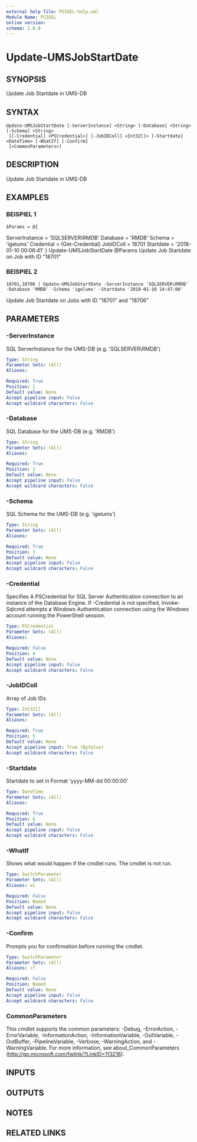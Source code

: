 ```yaml
---
external help file: PSIGEL-help.xml
Module Name: PSIGEL
online version:
schema: 2.0.0
---
```


# Update-UMSJobStartDate

## SYNOPSIS
Update Job Startdate in UMS-DB

## SYNTAX

```
Update-UMSJobStartDate [-ServerInstance] <String> [-Database] <String> [-Schema] <String>
 [[-Credential] <PSCredential>] [-JobIDColl] <Int32[]> [-Startdate] <DateTime> [-WhatIf] [-Confirm]
 [<CommonParameters>]
```

## DESCRIPTION
Update Job Startdate in UMS-DB

## EXAMPLES

### BEISPIEL 1
```
$Params = @{
```

ServerInstance = 'SQLSERVER\RMDB'
  Database       = 'RMDB'
  Schema         = 'igelums'
  Credential     = (Get-Credential)
  JobIDColl      = 18701
  Startdate      = '2018-01-10 00:06:41'
}
Update-UMSJobStartDate @Params
Update Job Startdate on Job with ID "18701"

### BEISPIEL 2
```
18701,18706 | Update-UMSJobStartDate -ServerInstance 'SQLSERVER\RMDB' -Database 'RMDB' -Schema 'igelums' -Startdate '2018-01-10 14:47:00'
```

Update Job Startdate on Jobs with ID "18701" and "18706"

## PARAMETERS

### -ServerInstance
SQL ServerInstance for the UMS-DB (e.g.
'SQLSERVER\RMDB')

```yaml
Type: String
Parameter Sets: (All)
Aliases:

Required: True
Position: 1
Default value: None
Accept pipeline input: False
Accept wildcard characters: False
```

### -Database
SQL Database  for the UMS-DB (e.g.
'RMDB')

```yaml
Type: String
Parameter Sets: (All)
Aliases:

Required: True
Position: 2
Default value: None
Accept pipeline input: False
Accept wildcard characters: False
```

### -Schema
SQL Schema  for the UMS-DB (e.g.
'igelums')

```yaml
Type: String
Parameter Sets: (All)
Aliases:

Required: True
Position: 3
Default value: None
Accept pipeline input: False
Accept wildcard characters: False
```

### -Credential
Specifies A PSCredential for SQL Server Authentication connection to an instance of the Database Engine.
If -Credential is not specified, Invoke-Sqlcmd attempts a Windows Authentication connection using the
Windows account running the PowerShell session.

```yaml
Type: PSCredential
Parameter Sets: (All)
Aliases:

Required: False
Position: 4
Default value: None
Accept pipeline input: False
Accept wildcard characters: False
```

### -JobIDColl
Array of Job IDs

```yaml
Type: Int32[]
Parameter Sets: (All)
Aliases:

Required: True
Position: 5
Default value: None
Accept pipeline input: True (ByValue)
Accept wildcard characters: False
```

### -Startdate
Startdate to set in Format 'yyyy-MM-dd 00:00:00'

```yaml
Type: DateTime
Parameter Sets: (All)
Aliases:

Required: True
Position: 6
Default value: None
Accept pipeline input: False
Accept wildcard characters: False
```

### -WhatIf
Shows what would happen if the cmdlet runs.
The cmdlet is not run.

```yaml
Type: SwitchParameter
Parameter Sets: (All)
Aliases: wi

Required: False
Position: Named
Default value: None
Accept pipeline input: False
Accept wildcard characters: False
```

### -Confirm
Prompts you for confirmation before running the cmdlet.

```yaml
Type: SwitchParameter
Parameter Sets: (All)
Aliases: cf

Required: False
Position: Named
Default value: None
Accept pipeline input: False
Accept wildcard characters: False
```

### CommonParameters
This cmdlet supports the common parameters: -Debug, -ErrorAction, -ErrorVariable, -InformationAction, -InformationVariable, -OutVariable, -OutBuffer, -PipelineVariable, -Verbose, -WarningAction, and -WarningVariable. For more information, see about_CommonParameters (http://go.microsoft.com/fwlink/?LinkID=113216).

## INPUTS

## OUTPUTS

## NOTES

## RELATED LINKS
